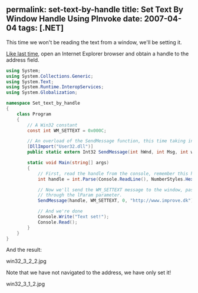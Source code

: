 permalink: set-text-by-handle
title: Set Text By Window Handle Using PInvoke
date: 2007-04-04
tags: [.NET]
---
This time we won't be reading the text from a window, we'll be setting it.

<!-- more -->

[Like last time](http://www.improve.dk/blog/2007/04/03/getting-text-from-handle), open an Internet Explorer browser and obtain a handle to the address field.

```csharp
using System;
using System.Collections.Generic;
using System.Text;
using System.Runtime.InteropServices;
using System.Globalization;

namespace Set_text_by_handle
{
	class Program
	{
		// A Win32 constant
		const int WM_SETTEXT = 0x000C;

		// An overload of the SendMessage function, this time taking in a string as the lParam.
		[DllImport("User32.dll")]
		public static extern Int32 SendMessage(int hWnd, int Msg, int wParam, string lParam);

		static void Main(string[] args)
		{
			// First, read the handle from the console, remember this has to be in HEX format!
			int handle = int.Parse(Console.ReadLine(), NumberStyles.HexNumber);

			// Now we'll send the WM_SETTEXT message to the window, passing the text
			// through the lParam parameter.
			SendMessage(handle, WM_SETTEXT, 0, "http://www.improve.dk");

			// And we're done
			Console.Write("Text set!");
			Console.Read();
		}
	}
}
```

And the result:

win32_3_2_2.jpg

Note that we have not navigated to the address, we have only set it!

win32_3_1_2.jpg
